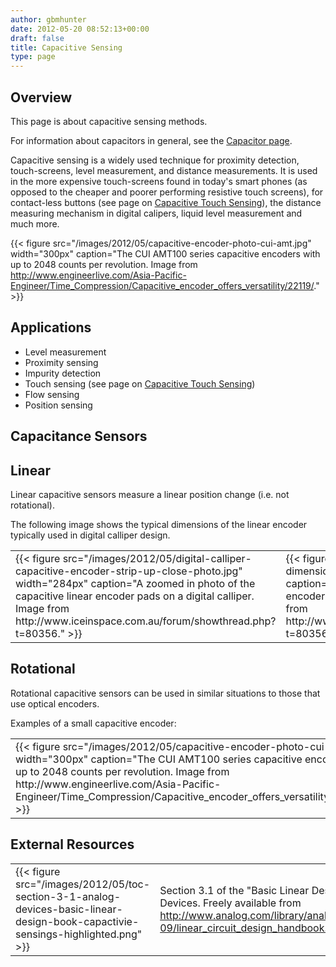 ```yaml
---
author: gbmhunter
date: 2012-05-20 08:52:13+00:00
draft: false
title: Capacitive Sensing
type: page
---
```


## Overview

This page is about capacitive sensing methods.  

For information about capacitors in general, see the [Capacitor page](/electronics/components/capacitors).

Capacitive sensing is a widely used technique for proximity detection, touch-screens, level measurement, and distance measurements. It is used in the more expensive touch-screens found in today's smart phones (as opposed to the cheaper and poorer performing resistive touch screens), for contact-less buttons (see page on [Capacitive Touch Sensing](/electronics/circuit-design/capacitive-touch-sensing)), the distance measuring mechanism in digital calipers, liquid level measurement and much more.

{{< figure src="/images/2012/05/capacitive-encoder-photo-cui-amt.jpg" width="300px" caption="The CUI AMT100 series capacitive encoders with up to 2048 counts per revolution. Image from http://www.engineerlive.com/Asia-Pacific-Engineer/Time_Compression/Capacitive_encoder_offers_versatility/22119/."  >}}

## Applications

* Level measurement
* Proximity sensing
* Impurity detection
* Touch sensing (see page on [Capacitive Touch Sensing](/electronics/circuit-design/capacitive-touch-sensing))
* Flow sensing
* Position sensing

## Capacitance Sensors

## Linear

Linear capacitive sensors measure a linear position change (i.e. not rotational).

The following image shows the typical dimensions of the linear encoder typically used in digital calliper design.

<table>
	<tbody>
		<tr>
			<td>{{< figure src="/images/2012/05/digital-calliper-capacitive-encoder-strip-up-close-photo.jpg" width="284px" caption="A zoomed in photo of the capacitive linear encoder pads on a digital calliper. Image from http://www.iceinspace.com.au/forum/showthread.php?t=80356."  >}}</td>
			<td>{{< figure src="/images/2012/05/capacitance-strip-dimensions-for-linear-encoder.jpg" width="321px" caption="The dimensions for a capacitive linear encoder commonly found in digital callipers. Image from http://www.iceinspace.com.au/forum/showthread.php?t=80356."  >}}</td>
		</tr>
	</tbody>
</table>

## Rotational

Rotational capacitive sensors can be used in similar situations to those that use optical encoders.

Examples of a small capacitive encoder:

<table >
	<tbody >
		<tr >
		<td >{{< figure src="/images/2012/05/capacitive-encoder-photo-cui-amt.jpg" width="300px" caption="The CUI AMT100 series capacitive encoders with up to 2048 counts per revolution. Image from http://www.engineerlive.com/Asia-Pacific-Engineer/Time_Compression/Capacitive_encoder_offers_versatility/22119/."  >}}</td>
		</tr>
	</tbody>
</table>

## External Resources

<table>
<tbody>
<tr>
<td>{{< figure src="/images/2012/05/toc-section-3-1-analog-devices-basic-linear-design-book-capactivie-sensings-highlighted.png" >}}</td>
<td>Section 3.1 of the "Basic Linear Design" book by Analog Devices. Freely available from <a href="http://www.analog.com/library/analogDialogue/archives/43-09/linear_circuit_design_handbook.html">http://www.analog.com/library/analogDialogue/archives/43-09/linear_circuit_design_handbook.html</a></td>
</tr>
</tbody>
</table>
